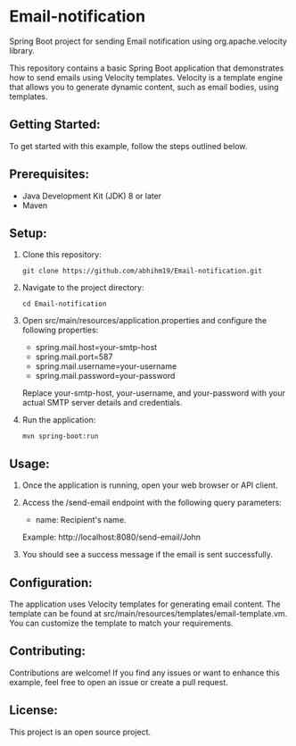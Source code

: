# Email-notification
Spring Boot project for sending Email notification using org.apache.velocity library.

This repository contains a basic Spring Boot application that demonstrates how to send emails using Velocity templates. Velocity is a template engine that allows you to generate dynamic content, such as email bodies, using templates.

## Getting Started:

To get started with this example, follow the steps outlined below.

## Prerequisites:

- Java Development Kit (JDK) 8 or later
- Maven

## Setup:

1. Clone this repository:

   `git clone https://github.com/abhihm19/Email-notification.git`

2. Navigate to the project directory:

   `cd Email-notification`

3. Open src/main/resources/application.properties and configure the following properties:

   - spring.mail.host=your-smtp-host
   - spring.mail.port=587
   - spring.mail.username=your-username
   - spring.mail.password=your-password

   Replace your-smtp-host, your-username, and your-password with your actual SMTP server details and credentials.

4. Run the application:

   `mvn spring-boot:run`

## Usage:

1. Once the application is running, open your web browser or API client.

2. Access the /send-email endpoint with the following query parameters:
   - name: Recipient's name.

   Example: http://localhost:8080/send-email/John

3. You should see a success message if the email is sent successfully.

## Configuration:

The application uses Velocity templates for generating email content. The template can be found at src/main/resources/templates/email-template.vm. You can customize the template to match your requirements.

## Contributing:

Contributions are welcome! If you find any issues or want to enhance this example, feel free to open an issue or create a pull request.

## License:

This project is an open source project.

